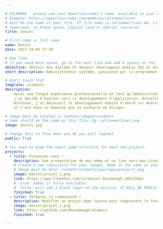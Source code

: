 ```yaml
---

# FILENAME : please use your OpenClassrooms's name, available in your url.
# Example: https://openclassrooms.com/membres/celinemartinet
# must be the name of your file. If file name is celinemartinet.md, title is celinemartinet.
# lowercase, no blank space, Capital case or special character.
title: daniel

# First name or full name
name: Daniel
date: 2017-10-09 17:20

# One line.
# If you need more space, go to the next line and add 4 spaces on the left, as in 'description'.
objective: Obtenir mon diplôme et devenir développeur mobile IOS et Android.
short_description: Administrateur système, passionné par la programmation.

# don't touch that
template: students
description:
    Après une longue expérience professionnelle en tant qu'administrateur système,
    j'ai décidé d'évoluer vers le développement d'application. Actuellement développeur
    Winforms, j'ai découvert le développement mobile d'abord sur Android puis sur IOS,
    et c'est dans ce domaine que je souhaite me diriger.

# image must be located in content/images/students
# name should be the same as this file. Eg: celinemartinet.png
image: daniel.jpg

# Change this to True when you do you pull request.
public: True

# You need to keep the exact same structure for each new project.
projects:
  - title: Présentez-vous !
    description: Une présentation de moi-même et un lien vers mon LinkedIn.
    # Create a new repository for your images. Name it the same as your nickname and profile picture.
    # Image must be here: content/students/yourrepo/project1.png
    image: daniel/projet_1.png
    link: https://www.linkedin.com/in/daniel-bendemagh-39b325b8/
    # 'true' makes it fully available.
    # 'false' will add a black layer on the picture. IT WILL BE PUBLIC!
    finished: true
  - title: Intégrez la communauté !
    description: Modifier un projet Open Source pour comprendre le fonctionnement de Git, de Github et des pull requests. 
    image: daniel/projet_2.png
    link: https://github.com/dbendemagh/alumnis
    finished: true

---
```

